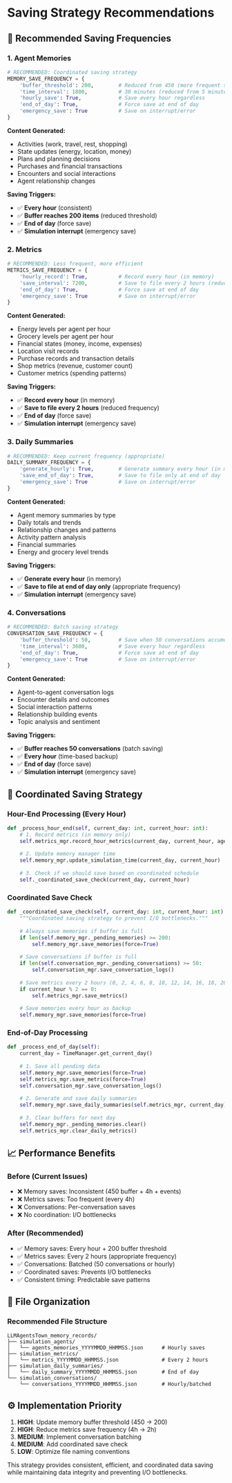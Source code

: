 # Saving Strategy Recommendations

## **🎯 Recommended Saving Frequencies**

### **1. Agent Memories**
```python
# RECOMMENDED: Coordinated saving strategy
MEMORY_SAVE_FREQUENCY = {
    'buffer_threshold': 200,        # Reduced from 450 (more frequent saves)
    'time_interval': 1800,          # 30 minutes (reduced from 5 minutes)
    'hourly_save': True,            # Save every hour regardless
    'end_of_day': True,             # Force save at end of day
    'emergency_save': True          # Save on interrupt/error
}
```

**Content Generated:**
- Activities (work, travel, rest, shopping)
- State updates (energy, location, money)
- Plans and planning decisions
- Purchases and financial transactions
- Encounters and social interactions
- Agent relationship changes

**Saving Triggers:**
- ✅ **Every hour** (consistent)
- ✅ **Buffer reaches 200 items** (reduced threshold)
- ✅ **End of day** (force save)
- ✅ **Simulation interrupt** (emergency save)

### **2. Metrics**
```python
# RECOMMENDED: Less frequent, more efficient
METRICS_SAVE_FREQUENCY = {
    'hourly_record': True,          # Record every hour (in memory)
    'save_interval': 7200,          # Save to file every 2 hours (reduced from 4h)
    'end_of_day': True,             # Force save at end of day
    'emergency_save': True          # Save on interrupt/error
}
```

**Content Generated:**
- Energy levels per agent per hour
- Grocery levels per agent per hour
- Financial states (money, income, expenses)
- Location visit records
- Purchase records and transaction details
- Shop metrics (revenue, customer count)
- Customer metrics (spending patterns)

**Saving Triggers:**
- ✅ **Record every hour** (in memory)
- ✅ **Save to file every 2 hours** (reduced frequency)
- ✅ **End of day** (force save)
- ✅ **Simulation interrupt** (emergency save)

### **3. Daily Summaries**
```python
# RECOMMENDED: Keep current frequency (appropriate)
DAILY_SUMMARY_FREQUENCY = {
    'generate_hourly': True,        # Generate summary every hour (in memory)
    'save_end_of_day': True,        # Save to file only at end of day
    'emergency_save': True          # Save on interrupt/error
}
```

**Content Generated:**
- Agent memory summaries by type
- Daily totals and trends
- Relationship changes and patterns
- Activity pattern analysis
- Financial summaries
- Energy and grocery level trends

**Saving Triggers:**
- ✅ **Generate every hour** (in memory)
- ✅ **Save to file at end of day only** (appropriate frequency)
- ✅ **Simulation interrupt** (emergency save)

### **4. Conversations**
```python
# RECOMMENDED: Batch saving strategy
CONVERSATION_SAVE_FREQUENCY = {
    'buffer_threshold': 50,         # Save when 50 conversations accumulated
    'time_interval': 3600,          # Save every hour regardless
    'end_of_day': True,             # Force save at end of day
    'emergency_save': True          # Save on interrupt/error
}
```

**Content Generated:**
- Agent-to-agent conversation logs
- Encounter details and outcomes
- Social interaction patterns
- Relationship building events
- Topic analysis and sentiment

**Saving Triggers:**
- ✅ **Buffer reaches 50 conversations** (batch saving)
- ✅ **Every hour** (time-based backup)
- ✅ **End of day** (force save)
- ✅ **Simulation interrupt** (emergency save)

## **🔄 Coordinated Saving Strategy**

### **Hour-End Processing (Every Hour)**
```python
def _process_hour_end(self, current_day: int, current_hour: int):
    # 1. Record metrics (in memory only)
    self.metrics_mgr.record_hour_metrics(current_day, current_hour, agents)
    
    # 2. Update memory manager time
    self.memory_mgr.update_simulation_time(current_day, current_hour)
    
    # 3. Check if we should save based on coordinated schedule
    self._coordinated_save_check(current_day, current_hour)
```

### **Coordinated Save Check**
```python
def _coordinated_save_check(self, current_day: int, current_hour: int):
    """Coordinated saving strategy to prevent I/O bottlenecks."""
    
    # Always save memories if buffer is full
    if len(self.memory_mgr._pending_memories) >= 200:
        self.memory_mgr.save_memories(force=True)
    
    # Save conversations if buffer is full
    if len(self.conversation_mgr._pending_conversations) >= 50:
        self.conversation_mgr.save_conversation_logs()
    
    # Save metrics every 2 hours (0, 2, 4, 6, 8, 10, 12, 14, 16, 18, 20, 22)
    if current_hour % 2 == 0:
        self.metrics_mgr.save_metrics()
    
    # Save memories every hour as backup
    self.memory_mgr.save_memories(force=True)
```

### **End-of-Day Processing**
```python
def _process_end_of_day(self):
    current_day = TimeManager.get_current_day()
    
    # 1. Save all pending data
    self.memory_mgr.save_memories(force=True)
    self.metrics_mgr.save_metrics(force=True)
    self.conversation_mgr.save_conversation_logs()
    
    # 2. Generate and save daily summaries
    self.memory_mgr.save_daily_summaries(self.metrics_mgr, current_day)
    
    # 3. Clear buffers for next day
    self.memory_mgr._pending_memories.clear()
    self.metrics_mgr.clear_daily_metrics()
```

## **📈 Performance Benefits**

### **Before (Current Issues)**
- ❌ Memory saves: Inconsistent (450 buffer + 4h + events)
- ❌ Metrics saves: Too frequent (every 4h)
- ❌ Conversations: Per-conversation saves
- ❌ No coordination: I/O bottlenecks

### **After (Recommended)**
- ✅ Memory saves: Every hour + 200 buffer threshold
- ✅ Metrics saves: Every 2 hours (appropriate frequency)
- ✅ Conversations: Batched (50 conversations or hourly)
- ✅ Coordinated saves: Prevents I/O bottlenecks
- ✅ Consistent timing: Predictable save patterns

## **💾 File Organization**

### **Recommended File Structure**
```
LLMAgentsTown_memory_records/
├── simulation_agents/
│   └── agents_memories_YYYYMMDD_HHMMSS.json      # Hourly saves
├── simulation_metrics/
│   └── metrics_YYYYMMDD_HHMMSS.json              # Every 2 hours
├── simulation_daily_summaries/
│   └── daily_summary_YYYYMMDD_HHMMSS.json        # End of day
└── simulation_conversations/
    └── conversations_YYYYMMDD_HHMMSS.json        # Hourly/batched
```

## **⚙️ Implementation Priority**

1. **HIGH**: Update memory buffer threshold (450 → 200)
2. **HIGH**: Reduce metrics save frequency (4h → 2h)
3. **MEDIUM**: Implement conversation batching
4. **MEDIUM**: Add coordinated save check
5. **LOW**: Optimize file naming conventions

This strategy provides consistent, efficient, and coordinated data saving while maintaining data integrity and preventing I/O bottlenecks. 